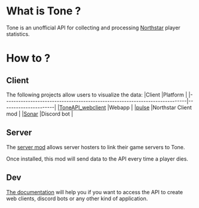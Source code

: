 # What is Tone ?
Tone is an unofficial API for collecting and processing [Northstar](https://northstar.tf/) player statistics.

# How to ?
## Client
The following projects allow users to visualize the data:
|Client                                                                      |Platform              |
|----------------------------------------------------------------------------|----------------------|
|[ToneAPI_webclient](https://github.com/ToneAPI/ToneAPI_webclient)           |Webapp                |
|[pulse](https://github.com/ToneAPI/pulse)                                   |Northstar Client mod  |
|[Sonar](https://github.com/ToneAPI/Sonar)                                   |Discord bot           |

## Server
The [server mod](https://github.com/ToneAPI/ToneAPI_servermod) allows server hosters to link their game servers to Tone.

Once installed, this mod will send data to the API every time a player dies.

## Dev
[The documentation](https://toneapi.github.io/ToneAPI_backend/) will help you if you want to access the API to create web clients, discord bots or any other kind of application.
